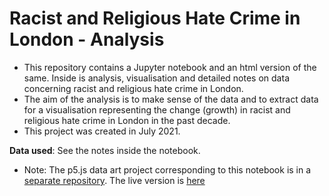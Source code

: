 # Racist and Religious Hate Crime in London - Analysis

- This repository contains a Jupyter notebook and an html version of the same. Inside is analysis, visualisation and detailed notes on data concerning racist and religious hate crime in London.
- The aim of the analysis is to make sense of the data and to extract data for a visualisation representing the change (growth) in racist and religious hate crime in London in the past decade. 
- This project was created in July 2021. 

**Data used**: See the notes inside the notebook. 

- Note: The p5.js data art project corresponding to this notebook is in a 
[separate repository](https://github.com/deaxmachina/hatecrime_uk_p5). 
The live version is [here](https://deaxmachina.github.io/hatecrime_uk_p5/)

